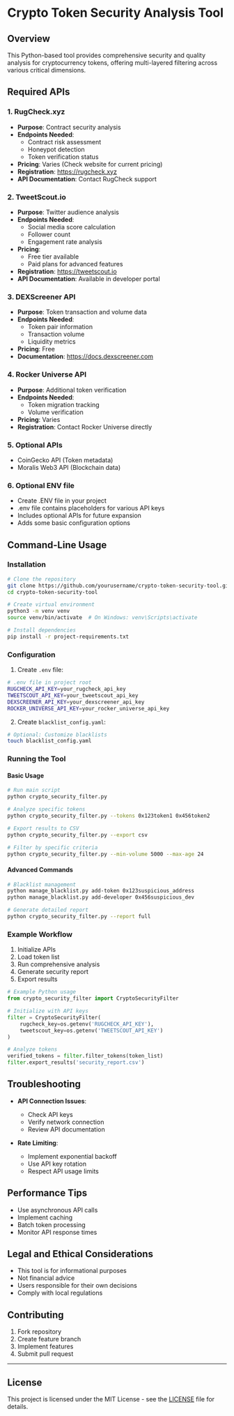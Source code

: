 # Crypto Token Security Analysis Tool

## Overview

This Python-based tool provides comprehensive security and quality analysis for cryptocurrency tokens, offering multi-layered filtering across various critical dimensions.

## Required APIs

### 1. RugCheck.xyz
- **Purpose**: Contract security analysis
- **Endpoints Needed**:
  * Contract risk assessment
  * Honeypot detection
  * Token verification status
- **Pricing**: Varies (Check website for current pricing)
- **Registration**: https://rugcheck.xyz
- **API Documentation**: Contact RugCheck support

### 2. TweetScout.io
- **Purpose**: Twitter audience analysis
- **Endpoints Needed**:
  * Social media score calculation
  * Follower count
  * Engagement rate analysis
- **Pricing**: 
  * Free tier available
  * Paid plans for advanced features
- **Registration**: https://tweetscout.io
- **API Documentation**: Available in developer portal

### 3. DEXScreener API
- **Purpose**: Token transaction and volume data
- **Endpoints Needed**:
  * Token pair information
  * Transaction volume
  * Liquidity metrics
- **Pricing**: Free
- **Documentation**: https://docs.dexscreener.com

### 4. Rocker Universe API
- **Purpose**: Additional token verification
- **Endpoints Needed**:
  * Token migration tracking
  * Volume verification
- **Pricing**: Varies
- **Registration**: Contact Rocker Universe directly

### 5. Optional APIs
- CoinGecko API (Token metadata)
- Moralis Web3 API (Blockchain data)

### 6. Optional ENV file
- Create .ENV file in your project
- .env file contains placeholders for various API keys
- Includes optional APIs for future expansion
- Adds some basic configuration options

## Command-Line Usage

### Installation

```bash
# Clone the repository
git clone https://github.com/yourusername/crypto-token-security-tool.git
cd crypto-token-security-tool

# Create virtual environment
python3 -m venv venv
source venv/bin/activate  # On Windows: venv\Scripts\activate

# Install dependencies
pip install -r project-requirements.txt
```

### Configuration

1. Create `.env` file:
```bash
# .env file in project root
RUGCHECK_API_KEY=your_rugcheck_api_key
TWEETSCOUT_API_KEY=your_tweetscout_api_key
DEXSCREENER_API_KEY=your_dexscreener_api_key
ROCKER_UNIVERSE_API_KEY=your_rocker_universe_api_key
```

2. Create `blacklist_config.yaml`:
```bash
# Optional: Customize blacklists
touch blacklist_config.yaml
```

### Running the Tool

#### Basic Usage
```bash
# Run main script
python crypto_security_filter.py

# Analyze specific tokens
python crypto_security_filter.py --tokens 0x123token1 0x456token2

# Export results to CSV
python crypto_security_filter.py --export csv

# Filter by specific criteria
python crypto_security_filter.py --min-volume 5000 --max-age 24
```

#### Advanced Commands
```bash
# Blacklist management
python manage_blacklist.py add-token 0x123suspicious_address
python manage_blacklist.py add-developer 0x456suspicious_dev

# Generate detailed report
python crypto_security_filter.py --report full
```

### Example Workflow

1. Initialize APIs
2. Load token list
3. Run comprehensive analysis
4. Generate security report
5. Export results

```python
# Example Python usage
from crypto_security_filter import CryptoSecurityFilter

# Initialize with API keys
filter = CryptoSecurityFilter(
    rugcheck_key=os.getenv('RUGCHECK_API_KEY'),
    tweetscout_key=os.getenv('TWEETSCOUT_API_KEY')
)

# Analyze tokens
verified_tokens = filter.filter_tokens(token_list)
filter.export_results('security_report.csv')
```

## Troubleshooting

- **API Connection Issues**: 
  * Check API keys
  * Verify network connection
  * Review API documentation

- **Rate Limiting**:
  * Implement exponential backoff
  * Use API key rotation
  * Respect API usage limits

## Performance Tips

- Use asynchronous API calls
- Implement caching
- Batch token processing
- Monitor API response times

## Legal and Ethical Considerations

- This tool is for informational purposes
- Not financial advice
- Users responsible for their own decisions
- Comply with local regulations

## Contributing

1. Fork repository
2. Create feature branch
3. Implement features
4. Submit pull request

****
## License
This project is licensed under the MIT License - see the [LICENSE](LICENSE) file for details.

